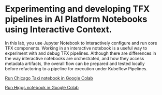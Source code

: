 # Experimenting and developing TFX pipelines in AI Platform Notebooks using Interactive Context.

In this lab, you use Jupyter Notebook to interactively configure and run core TFX components. Working in an interactive notebook is a useful way to experiment with and debug TFX pipelines. Although there are differences in the way interactive notebooks are orchestrated, and how they access metadata artifacts, the overall flow can be prepared and tested locally before refactoring to a pipeline for execution under Kubeflow Pipelines.

[Run Chicago Taxi notebook in Google Colab](https://colab.sandbox.google.com/github/jarokaz/mlops-miniworkshop/blob/master/Lab-10-TFX-Interactive/tfx-interactive-chicago.ipynb
)

[Run Higgs notebook in Google Colab](https://colab.sandbox.google.com/github/jarokaz/mlops-miniworkshop/blob/master/Lab-10-TFX-Interactive/tfx-interactive-higgs.ipynb
)


